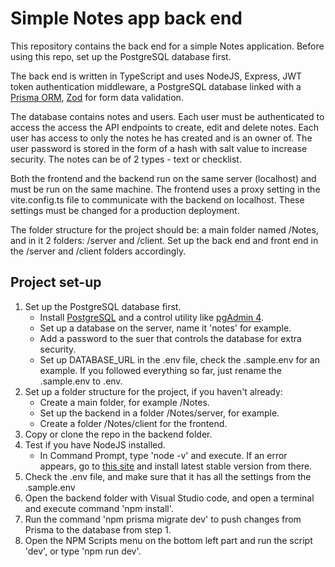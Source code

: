 # Simple Notes app back end

This repository contains the back end for a simple Notes application.
Before using this repo, set up the PostgreSQL database first.

The back end is written in TypeScript and uses NodeJS, Express, JWT token authentication middleware, a PostgreSQL database linked with a [Prisma ORM](https://www.prisma.io/), [Zod](https://zod.dev/) for form data validation.

The database contains notes and users. Each user must be authenticated to access the access the API endpoints to create, edit and delete notes. 
Each user has access to only the notes he has created and is an owner of. The user password is stored in the form of a hash with salt value to increase security.
The notes can be of 2 types - text or checklist.

Both the frontend and the backend run on the same server (localhost) and must be run on the same machine.
The frontend uses a proxy setting in the vite.config.ts file to communicate with the backend on localhost.
These settings must be changed for a production deployment.

The folder structure for the project should be: a main folder named /Notes, and in it 2 folders: /server and /client.
Set up the back end and front end in the /server and /client folders accordingly.

## Project set-up

1. Set up the PostgreSQL database first.
     - Install [PostgreSQL](https://www.postgresql.org/) and a control utility like [pgAdmin 4](pgadmin.org).
     - Set up a database on the server, name it 'notes' for example.
     - Add a password to the suer that controls the database for extra security.
     - Set up DATABASE_URL in the .env file, check the .sample.env for an example. If you followed everything so far, just rename the .sample.env to .env.
2. Set up a folder structure for the project, if you haven't already:
    - Create a main folder, for example /Notes.
    - Set up the backend in a folder /Notes/server, for example.
    - Create a folder /Notes/client for the frontend.
3. Copy or clone the repo in the backend folder.
4. Test if you have NodeJS installed.
    - In Command Prompt, type 'node -v' and execute. If an error appears, go to [this site](https://nodejs.org/) and install latest stable version from there.
6. Check the .env file, and make sure that it has all the settings from the .sample.env
4. Open the backend folder with Visual Studio code, and open a terminal and execute command 'npm install'.
5. Run the command 'npm prisma migrate dev' to push changes from Prisma to the database from step 1.
6. Open the NPM Scripts menu on the bottom left part and run the script 'dev', or type 'npm run dev'.
